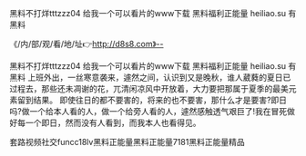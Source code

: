 黑料不打烊tttzzz04
给我一个可以看片的www下载
黑料福利正能量
heiliao.su 有黑料


《/内/部/观/看/地/址👉http://d8s8.com》--

黑料不打烊tttzzz04
给我一个可以看片的www下载
黑料福利正能量
heiliao.su 有黑料
	上班外出，一丝寒意袭来，遽然之间，认识到又是晚秋，谁人葳蕤的夏日已过程去，那些还未凋谢的花，兀清闲凉风中开放着，大力要把那属于夏季的最美元素留到结果。
即使往日的都不要害的，将来的也不要害，那什么才是要害?即日吗?做一个给本人看的人，做一个给旁人看的人，遽然感触透气艰巨了!我在冒死做好每一个即日，然而没有人看到，而我本人也看得见。





套路视频社交funcc18lv黑料正能量黑料正能量7181黑料正能量精品
